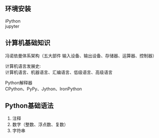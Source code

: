 ## 环境安装
iPython  
jupyter

## 计算机基础知识
冯诺依曼体系架构（五大部件 输入设备、输出设备、存储器、运算器、控制器）  

计算机语言发展史:  
计算机语言、机器语言、汇编语言、低级语言、高级语言  

Python解释器  
CPython、PyPy、Jython、IronPython  

## Python基础语法
1. 注释
2. 数字（整数、浮点数、复数）
3. 字符串